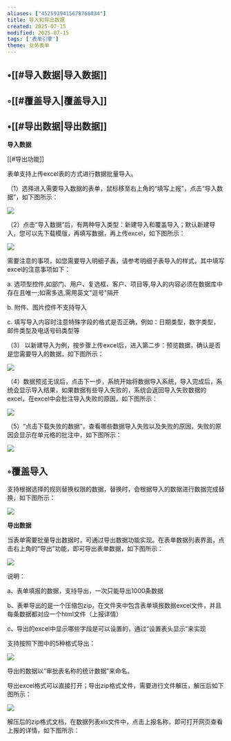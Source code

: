 ```yaml
---
aliases: ["4525939415678766034"]
title: 导入和导出数据
created: 2025-07-15
modified: 2025-07-15
tags: ['表单引擎']
theme: 业务表单
---
```


## •[[#导入数据|导入数据]]

## ◦[[#覆盖导入|覆盖导入]]

## •[[#导出数据|导出数据]]

**导入数据**

[[#导出功能]]

表单支持上传excel表的方式进行数据批量导入。

（1）选择进入需要导入数据的表单，鼠标移至右上角的“填写上报”，点击“导入数据”，如下图所示：

![](https://myhelpdoc.oss-cn-heyuan.aliyuncs.com/mdimages/ad788ce9ae3d5c22e59fecbc2e574d88.jpg)

（2）点击“导入数据”后，有两种导入类型：新建导入和覆盖导入；默认新建导入，您可以先下载模版，再填写数据，再上传excel，如下图所示：

![](https://myhelpdoc.oss-cn-heyuan.aliyuncs.com/mdimages/ffaf3f6f9789988d25cf593304e79c5f.jpg)

需要注意的事项，如您需要导入明细子表，请参考明细子表导入的样式，其中填写excel的注意事项如下：

a. 选项型控件,如部门、用户、复选框、客户、项目等,导入的内容必须在数据库中存在且唯一;如需多选,需用英文"逗号"隔开

b. 附件、图片控件不支持导入

c. 填写导入内容时注意特殊字段的格式是否正确，例如：日期类型，数字类型，邮件类型及电话号码类型等

（3） 以新建导入为例，按步骤上传excel后，进入第二步：预览数据，确认是否是您需要导入的数据，如下图所示：

![](https://myhelpdoc.oss-cn-heyuan.aliyuncs.com/mdimages/c6ede7d1127e6d24d1c834df865ff0c4.jpg)

（4）数据预览无误后，点击下一步，系统开始将数据导入系统，导入完成后，系统会显示导入结果，如果数据有些导入失败的，系统会返回导入失败数据的excel，在excel中会批注导入失败的原因，如下图所示：

![](https://myhelpdoc.oss-cn-heyuan.aliyuncs.com/mdimages/38cb20369f66d251f5ae3b2918bbffdd.jpg)

（5）“点击下载失败的数据”，查看哪些数据导入失败以及失败的原因，失败的原因会显示在单元格的批注中，如下图所示：

![](https://myhelpdoc.oss-cn-heyuan.aliyuncs.com/mdimages/144a4b7433a7ea491ce4e2c158c17637.jpg)

## ◦覆盖导入

支持根据选择的规则替换权限的数据，替换时，会根据导入的数据进行数据完成替换，如下图所示：

![](https://myhelpdoc.oss-cn-heyuan.aliyuncs.com/mdimages/a5319dda23e0868d44821920548cb56a.jpg)

**导出数据**

当表单需要批量导出数据时，可通过导出数据功能实现。在表单数据列表界面，点击右上角的“导出”功能，即可导出表单数据，如下图所示：

![](https://myhelpdoc.oss-cn-heyuan.aliyuncs.com/mdimages/173bd87c300c18ec91580697b7e78d89.jpg)

说明：

a、表单填报的数据，支持导出，一次只能导出1000条数据

b、表单导出的是一个压缩包zip，在文件夹中包含表单填报数据excel文件，并且每条数据都对应一个html文件（上报详情）

c、导出的excel中显示哪些字段是可以设置的，通过“设置表头显示”来实现

支持按照下图中的5种格式导出：

![](https://myhelpdoc.oss-cn-heyuan.aliyuncs.com/mdimages/620ea383bf4368efba3f55052f60ff3b.jpg)

导出的数据以“审批表名称的统计数据”来命名。

导出excel格式可以直接打开；导出zip格式文件，需要进行文件解压，解压后如下图所示：

![](https://myhelpdoc.oss-cn-heyuan.aliyuncs.com/mdimages/53f7b10b28deefaf52fc32057b756253.jpg)

解压后的zip格式文档，在数据列表xls文件中，点击上报名称，即可打开网页查看上报的详情，如下图所示：

